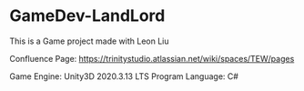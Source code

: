 # GameDev-LandLord

This is a Game project made with Leon Liu

Confluence Page: https://trinitystudio.atlassian.net/wiki/spaces/TEW/pages

Game Engine: Unity3D 2020.3.13 LTS
Program Language: C#
